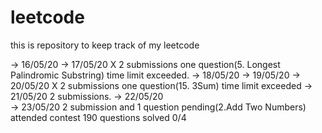 # leetcode
this is repository to keep track of my leetcode 

-> 16/05/20
-> 17/05/20 X 2 submissions one question(5. Longest Palindromic Substring) time limit exceeded.
-> 18/05/20
-> 19/05/20 
-> 20/05/20 X 2 submissions one question(15. 3Sum) time limit exceeded
-> 21/05/20   2 submissions.
-> 22/05/20   
-> 23/05/20   2 submission and 1 question pending(2.Add Two Numbers)
              attended contest 190 questions solved 0/4 


